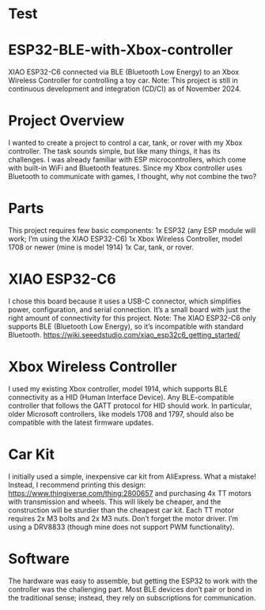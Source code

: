 <H1>Test</H1>

# ESP32-BLE-with-Xbox-controller
XIAO ESP32-C6 connected via BLE (Bluetooth Low Energy) to an Xbox Wireless Controller for controlling a toy car.
Note: This project is still in continuous development and integration (CD/CI) as of November 2024.

# Project Overview
I wanted to create a project to control a car, tank, or rover with my Xbox controller. The task sounds simple, but like many things, it has its challenges. I was already familiar with ESP microcontrollers, which come with built-in WiFi and Bluetooth features. Since my Xbox controller uses Bluetooth to communicate with games, I thought, why not combine the two?

# Parts
This project requires few basic components:
1x ESP32 (any ESP module will work; I’m using the XIAO ESP32-C6)
1x Xbox Wireless Controller, model 1708 or newer (mine is model 1914)
1x Car, tank, or rover.

# XIAO ESP32-C6
I chose this board because it uses a USB-C connector, which simplifies power, configuration, and serial connection. It’s a small board with just the right amount of connectivity for this project.
Note: The XIAO ESP32-C6 only supports BLE (Bluetooth Low Energy), so it’s incompatible with standard Bluetooth.
https://wiki.seeedstudio.com/xiao_esp32c6_getting_started/

# Xbox Wireless Controller
I used my existing Xbox controller, model 1914, which supports BLE connectivity as a HID (Human Interface Device). Any BLE-compatible controller that follows the GATT protocol for HID should work. In particular, older Microsoft controllers, like models 1708 and 1797, should also be compatible with the latest firmware updates.

# Car Kit
I initially used a simple, inexpensive car kit from AliExpress. What a mistake! Instead, I recommend printing this design: https://www.thingiverse.com/thing:2800657 and purchasing 4x TT motors with transmission and wheels. This will likely be cheaper, and the construction will be sturdier than the cheapest car kit.
Each TT motor requires 2x M3 bolts and 2x M3 nuts. Don’t forget the motor driver. I’m using a DRV8833 (though mine does not support PWM functionality).

# Software 
The hardware was easy to assemble, but getting the ESP32 to work with the controller was the challenging part. Most BLE devices don’t pair or bond in the traditional sense; instead, they rely on subscriptions for communication.

